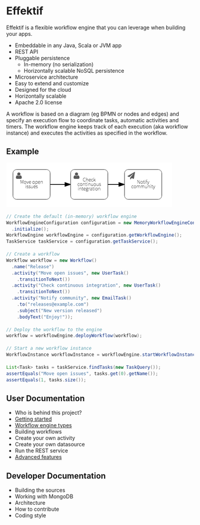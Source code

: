 # Effektif

Effektif is a flexible workflow engine that you can leverage when building your apps.  

* Embeddable in any Java, Scala or JVM app
* REST API
* Pluggable persistence
  * In-memory (no serialization)
  * Horizontally scalable NoSQL persistence
* Microservice architecture
* Easy to extend and customize
* Designed for the cloud
* Horizontally scalable
* Apache 2.0 license

A workflow is based on a diagram (eg BPMN or nodes and edges) and specify an execution flow to coordinate tasks, automatic activities and timers.  The workflow engine keeps track of each execution (aka workflow instance) and executes the activities as specified in the workflow.

## Example

![Example diagram](README-diagram.png?raw=true "Workflow diagram")

```java
// Create the default (in-memory) workflow engine
WorkflowEngineConfiguration configuration = new MemoryWorkflowEngineConfiguration()
  .initialize();
WorkflowEngine workflowEngine = configuration.getWorkflowEngine();
TaskService taskService = configuration.getTaskService();

// Create a workflow
Workflow workflow = new Workflow()
  .name("Release")
  .activity("Move open issues", new UserTask()
    .transitionToNext())
  .activity("Check continuous integration", new UserTask()
    .transitionToNext())
  .activity("Notify community", new EmailTask()
    .to("releases@example.com")
    .subject("New version released")
    .bodyText("Enjoy!"));

// Deploy the workflow to the engine
workflow = workflowEngine.deployWorkflow(workflow);

// Start a new workflow instance
WorkflowInstance workflowInstance = workflowEngine.startWorkflowInstance(workflow);

List<Task> tasks = taskService.findTasks(new TaskQuery());
assertEquals("Move open issues", tasks.get(0).getName());
assertEquals(1, tasks.size());
```

## User Documentation

* Who is behind this project?
* [Getting started](https://github.com/effektif/effektif-oss/wiki/Getting-started)
* [Workflow engine types](https://github.com/effektif/effektif-oss/wiki/Workflow-engine-types)
* Building workflows
* Create your own activity
* Create your own datasource
* Run the REST service
* [Advanced features](https://github.com/effektif/effektif-oss/wiki/Advanced-features)

## Developer Documentation

* Building the sources
* Working with MongoDB
* Architecture
* How to contribute
* Coding style
